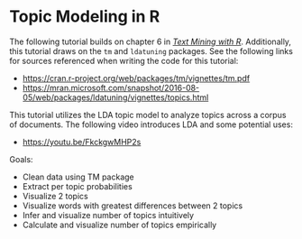 # Topic Modeling in R
The following tutorial builds on chapter 6 in [*Text Mining with R*](https://www.tidytextmining.com/topicmodeling.html). Additionally, this tutorial draws on the `tm` and `ldatuning` packages. See the following links for sources referenced when writing the code for this tutorial:
- <https://cran.r-project.org/web/packages/tm/vignettes/tm.pdf>
- <https://mran.microsoft.com/snapshot/2016-08-05/web/packages/ldatuning/vignettes/topics.html>

This tutorial utilizes the LDA topic model to analyze topics across a corpus of documents. The following video introduces LDA and some potential uses:
- <https://youtu.be/FkckgwMHP2s>

Goals:
- Clean data using TM package
- Extract per topic probabilities
- Visualize 2 topics
- Visualize words with greatest differences between 2 topics
- Infer and visualize number of topics intuitively
- Calculate and visualize number of topics empirically
